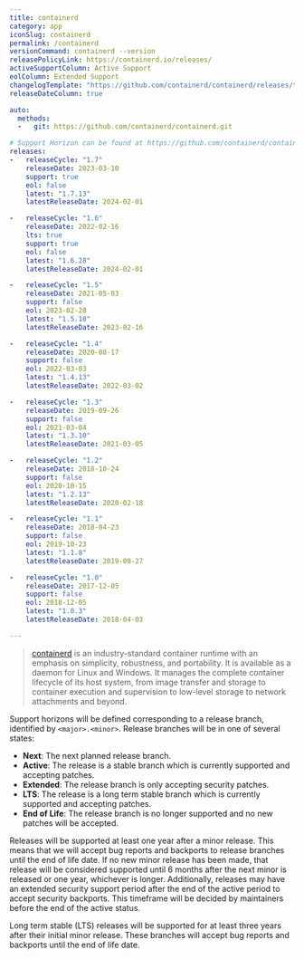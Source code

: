 ```yaml
---
title: containerd
category: app
iconSlug: containerd
permalink: /containerd
versionCommand: containerd --version
releasePolicyLink: https://containerd.io/releases/
activeSupportColumn: Active Support
eolColumn: Extended Support
changelogTemplate: "https://github.com/containerd/containerd/releases/tag/v__LATEST__"
releaseDateColumn: true

auto:
  methods:
  -   git: https://github.com/containerd/containerd.git

# Support Horizon can be found at https://github.com/containerd/containerd/blob/main/RELEASES.md#support-horizon
releases:
-   releaseCycle: "1.7"
    releaseDate: 2023-03-10
    support: true
    eol: false
    latest: "1.7.13"
    latestReleaseDate: 2024-02-01

-   releaseCycle: "1.6"
    releaseDate: 2022-02-16
    lts: true
    support: true
    eol: false
    latest: "1.6.28"
    latestReleaseDate: 2024-02-01

-   releaseCycle: "1.5"
    releaseDate: 2021-05-03
    support: false
    eol: 2023-02-28
    latest: "1.5.18"
    latestReleaseDate: 2023-02-16

-   releaseCycle: "1.4"
    releaseDate: 2020-08-17
    support: false
    eol: 2022-03-03
    latest: "1.4.13"
    latestReleaseDate: 2022-03-02

-   releaseCycle: "1.3"
    releaseDate: 2019-09-26
    support: false
    eol: 2021-03-04
    latest: "1.3.10"
    latestReleaseDate: 2021-03-05

-   releaseCycle: "1.2"
    releaseDate: 2018-10-24
    support: false
    eol: 2020-10-15
    latest: "1.2.13"
    latestReleaseDate: 2020-02-18

-   releaseCycle: "1.1"
    releaseDate: 2018-04-23
    support: false
    eol: 2019-10-23
    latest: "1.1.8"
    latestReleaseDate: 2019-09-27

-   releaseCycle: "1.0"
    releaseDate: 2017-12-05
    support: false
    eol: 2018-12-05
    latest: "1.0.3"
    latestReleaseDate: 2018-04-03

---
```


> [containerd](https://containerd.io/) is an industry-standard container runtime with an emphasis on
> simplicity, robustness, and portability. It is available as a daemon for Linux and Windows.
> It manages the complete container lifecycle of its host system, from image transfer and storage to
> container execution and supervision to low-level storage to network attachments and beyond.

Support horizons will be defined corresponding to a release branch, identified by `<major>.<minor>`.
Release branches will be in one of several states:

- **Next**: The next planned release branch.
- **Active**: The release is a stable branch which is currently supported and accepting patches.
- **Extended**: The release branch is only accepting security patches.
- **LTS**: The release is a long term stable branch which is currently supported and accepting patches.
- **End of Life**: The release branch is no longer supported and no new patches will be accepted.

Releases will be supported at least one year after a minor release. This means that we will accept bug
reports and backports to release branches until the end of life date. If no new minor release has been
made, that release will be considered supported until 6 months after the next minor is released or one year,
whichever is longer. Additionally, releases may have an extended security support period after the end of
the active period to accept security backports. This timeframe will be decided by maintainers before
the end of the active status.

Long term stable (LTS) releases will be supported for at least three years after their initial minor release.
These branches will accept bug reports and backports until the end of life date.
